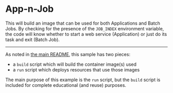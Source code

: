 # App-n-Job

This will build an image that can be used for both Applications and Batch Jobs.
By checking for the presence of the `JOB_INDEX` environment variable, the code
will know whether to start a web service (Application) or just do its task
and exit (Batch Job).

- - -

As noted in [the main README](../README.md), this sample has two pieces:

- a `build` script which will build the container image(s) used
- a `run` script which deploys resources that use those images

The main purpose of this example is the `run` script, but the `build`
script is included for complete educational (and reuse) purposes. 
